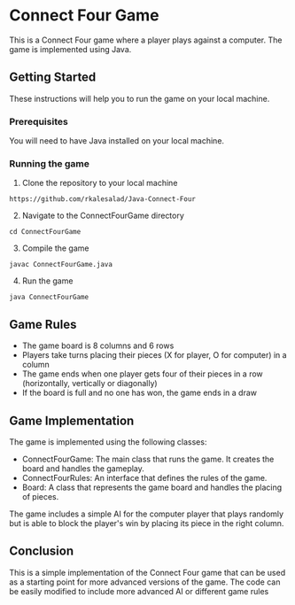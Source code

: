 # Connect Four Game
This is a Connect Four game where a player plays against a computer. The game is implemented using Java.

## Getting Started
These instructions will help you to run the game on your local machine.

### Prerequisites
You will need to have Java installed on your local machine.

### Running the game
1. Clone the repository to your local machine
```
https://github.com/rkalesalad/Java-Connect-Four
```
2. Navigate to the ConnectFourGame directory
```
cd ConnectFourGame
```
3. Compile the game
```
javac ConnectFourGame.java
```
4. Run the game
```
java ConnectFourGame
```

## Game Rules
- The game board is 8 columns and 6 rows
- Players take turns placing their pieces (X for player, O for computer) in a column
- The game ends when one player gets four of their pieces in a row (horizontally, vertically or diagonally)
- If the board is full and no one has won, the game ends in a draw

## Game Implementation
The game is implemented using the following classes:
- ConnectFourGame: The main class that runs the game. It creates the board and handles the gameplay.
- ConnectFourRules: An interface that defines the rules of the game.
- Board: A class that represents the game board and handles the placing of pieces.

The game includes a simple AI for the computer player that plays randomly but is able to block the player's win by placing its piece in the right column.

## Conclusion
This is a simple implementation of the Connect Four game that can be used as a starting point for more advanced versions of the game. The code can be easily modified to include more advanced AI or different game rules
